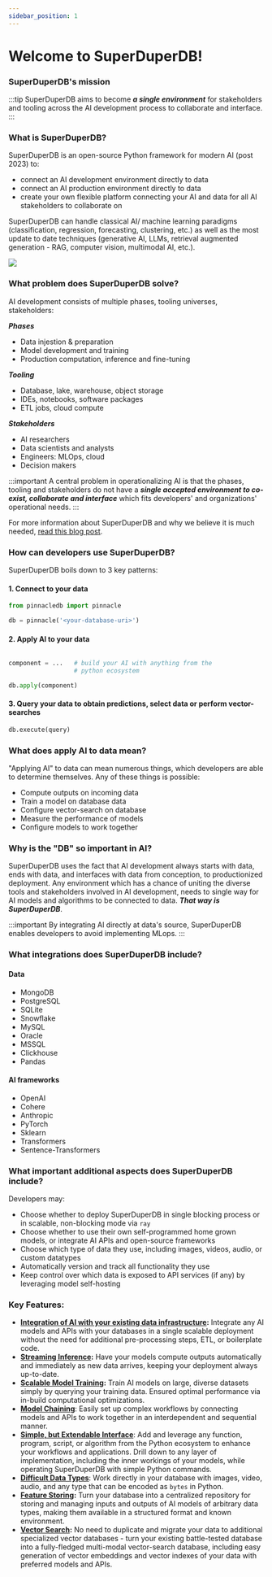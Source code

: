 ```yaml
---
sidebar_position: 1
---
```


# Welcome to SuperDuperDB!

### SuperDuperDB's mission

:::tip
SuperDuperDB aims to become ***a single environment*** for stakeholders and tooling across the AI development process to 
collaborate and interface. 
:::

### What is SuperDuperDB?

SuperDuperDB is an open-source Python framework for modern AI (post 2023) to:

  - connect an AI development environment directly to data
  - connect an AI production environment directly to data
  - create your own flexible platform connecting your AI and data for all AI stakeholders to collaborate on

SuperDuperDB can handle classical AI/ machine learning paradigms (classification, regression, forecasting, clustering, etc.) 
as well as the most update to date techniques (generative AI, LLMs, retrieval augmented generation - RAG, computer vision, multimodal AI, etc.).

![](/img/pinnacledb.gif)

### What problem does SuperDuperDB solve?

AI development consists of multiple phases, tooling universes, stakeholders:

***Phases***

- Data injestion & preparation
- Model development and training
- Production computation, inference and fine-tuning

***Tooling***

- Database, lake, warehouse, object storage
- IDEs, notebooks, software packages
- ETL jobs, cloud compute

***Stakeholders***

- AI researchers
- Data scientists and analysts
- Engineers: MLOps, cloud
- Decision makers

:::important
    A central problem in operationalizing AI is that the phases, tooling and stakeholders
    do not have a ***single accepted environment to co-exist, collaborate and interface*** which fits 
    developers' and organizations' operational needs.
:::

For more information about SuperDuperDB and why we believe it is much needed, [read this blog post](https://blog.pinnacledb.com/pinnacledb-the-open-source-framework-for-bringing-ai-to-your-datastore/). 

### How can developers use SuperDuperDB?

SuperDuperDB boils down to 3 key patterns:

#### 1. Connect to your data

```python
from pinnacledb import pinnacle

db = pinnacle('<your-database-uri>')
```

#### 2. Apply AI to your data

```python

component = ...   # build your AI with anything from the 
                  # python ecosystem

db.apply(component)
```

#### 3. Query your data to obtain predictions, select data or perform vector-searches

```python
db.execute(query)
```

### What does apply AI to data mean?

"Applying AI" to data can mean numerous things, which developers 
are able to determine themselves. Any of these things is possible:

- Compute outputs on incoming data
- Train a model on database data
- Configure vector-search on database
- Measure the performance of models
- Configure models to work together

### Why is the "DB" so important in AI?

SuperDuperDB uses the fact that AI development always starts with data, ends with data, and interfaces 
with data from conception, to productionized deployment. Any environment which has a chance of uniting 
the diverse tools and stakeholders involved in AI development, needs to single way 
for AI models and algorithms to be connected to data. ***That way is SuperDuperDB***.

:::important
By integrating AI directly at data's source, SuperDuperDB enables developers to avoid implementing MLops.
:::

### What integrations does SuperDuperDB include?

#### Data

- MongoDB
- PostgreSQL
- SQLite
- Snowflake
- MySQL
- Oracle
- MSSQL
- Clickhouse
- Pandas

#### AI frameworks

- OpenAI
- Cohere
- Anthropic
- PyTorch
- Sklearn
- Transformers
- Sentence-Transformers

### What important additional aspects does SuperDuperDB include?

Developers may:

- Choose whether to deploy SuperDuperDB in single blocking process or in scalable, non-blocking mode via `ray`
- Choose whether to use their own self-programmed home grown models, or integrate AI APIs and open-source frameworks
- Choose which type of data they use, including images, videos, audio, or custom datatypes
- Automatically version and track all functionality they use
- Keep control over which data is exposed to API services (if any) by leveraging model self-hosting

### Key Features:

- **[Integration of AI with your existing data infrastructure](https://docs.pinnacledb.com/docs/docs/walkthrough/apply_models):** Integrate any AI models and APIs with your databases in a single scalable deployment without the need for additional pre-processing steps, ETL, or boilerplate code.
- **[Streaming Inference](https://docs.pinnacledb.com/docs/docs/walkthrough/daemonizing_models_with_listeners):** Have your models compute outputs automatically and immediately as new data arrives, keeping your deployment always up-to-date.
- **[Scalable Model Training](https://docs.pinnacledb.com/docs/docs/walkthrough/training_models):** Train AI models on large, diverse datasets simply by querying your training data. Ensured optimal performance via in-build computational optimizations.
- **[Model Chaining](https://docs.pinnacledb.com/docs/docs/walkthrough/linking_interdependent_models/)**: Easily set up complex workflows by connecting models and APIs to work together in an interdependent and sequential manner.
- **[Simple, but Extendable Interface](https://docs.pinnacledb.com/docs/docs/fundamentals/procedural_vs_declarative_api)**: Add and leverage any function, program, script, or algorithm from the Python ecosystem to enhance your workflows and applications. Drill down to any layer of implementation, including the inner workings of your models, while operating SuperDuperDB with simple Python commands.
- **[Difficult Data Types](https://docs.pinnacledb.com/docs/docs/walkthrough/encoding_special_data_types/)**: Work directly in your database with images, video, audio, and any type that can be encoded as `bytes` in Python.
- **[Feature Storing](https://docs.pinnacledb.com/docs/docs/walkthrough/encoding_special_data_types):** Turn your database into a centralized repository for storing and managing inputs and outputs of AI models of arbitrary data types, making them available in a structured format and known environment.
- **[Vector Search](https://docs.pinnacledb.com/docs/docs/walkthrough/vector_search):** No need to duplicate and migrate your data to additional specialized vector databases - turn your existing battle-tested database into a fully-fledged multi-modal vector-search database, including easy generation of vector embeddings and vector indexes of your data with preferred models and APIs.

<!-- 
***Stakeholders***

| Phase                               | Tooling                                                    | Stakeholder                                                 |
| ---                                 | ---                                                        | ---                                                         |
| ***PREPARATION*** | ***PREPARATION*** | ***PREPARATION*** |
| Data import & storage               | Cold, object storage, data-base,-lake,-warehouse           |  Data-engineer, MLOps engineer                              |
| Data exploration and analysis       | Data-base,-lake,-warehouse, dataframes                     |  Data-analyst, scientist, statistician                      |
| Data cleaning                       | Jupyter notebooks, interactive scripting                   |  Data-scientist                                             |  
| Feature extraction                  | Feature store, object storage, cloud compute, data-center  |  Data-scientist, data-engineer, MLOps engineer              |
| ***TRAINING*** | ***TRAINING*** | ***TRAINING*** |
| Model design                        | IDE, Jupyter notebooks, AI frameworks                      |  AI researcher, software developer, data-scientist          |
| Model training                      | GPU training jobs, cloud compute, data-center              |  AI researcher, engineer, data-scientist                    |
| Model configuration                 | Prompt engineering, hyperparameter tuning                  |  AI researcher, data-scientist                              |
| ***PRODUCTION*** | ***PRODUCTION*** | ***PRODUCTION*** |
| Batch output computations           | GPU/ CPU inference jobs, cloud compute, ETL                |  Data-engineer, MLOps engineer                              | 
| Real-time inference                 | Serving frameworks, vector-database, Kubernetes            |  Data-engineer, MLOps engineer, cloud engineer              |
| Model evaluation                    | Evaluation libraries, model registry, metric visualization |  AI researcher, data-scientist, statistician                | 
| Retraining fine-tuning              | Data-base, ETL, task schedulers                            |  Data-engineer, MLOps engineer                              | -->
